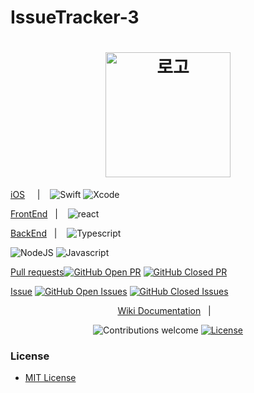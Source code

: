 # IssueTracker-3

<h1 align="center">
  <img src="https://simpleicons.org/icons/github.svg" width=200 alt="로고" />
</h1>



[iOS](https://github.com/boostcamp-2020/IssueTracker-3/tree/master/iOS)&nbsp;&nbsp;&nbsp;&nbsp;&nbsp;|&nbsp;&nbsp;&nbsp; 
![Swift](https://img.shields.io/badge/swift-v5.1-orange?logo=swift)
![Xcode](https://img.shields.io/badge/xcode-v12.1-blue?logo=xcode)

[FrontEnd](https://github.com/boostcamp-2020/IssueTracker-3/tree/master/FE)&nbsp;&nbsp;&nbsp;|&nbsp;&nbsp;&nbsp; ![react](https://img.shields.io/badge/react-0.0-9cf?logo=react)

[BackEnd](https://github.com/boostcamp-2020/IssueTracker-3/tree/master/BE)&nbsp;&nbsp;&nbsp;|&nbsp;&nbsp;&nbsp; ![Typescript](https://img.shields.io/badge/typescript-v4.0.3-white?logo=typescript) 

![NodeJS](https://img.shields.io/badge/node.js-v12.18.3-green?logo=node.js)
![Javascript](https://img.shields.io/badge/javascript-ES6+-yellow?logo=javascript) 

[Pull requests](https://github.com/boostcamp-2020/IssueTracker-3/pulls)[![GitHub Open PR](https://img.shields.io/github/issues-pr-raw/boostcamp-2020/IssueTracker-3?color=green)](https://github.com/boostcamp-2020/IssueTracker-3/issues)
[![GitHub Closed PR](https://img.shields.io/github/issues-pr-closed-raw/boostcamp-2020/IssueTracker-3?color=red)](https://github.com/boostcamp-2020/IssueTracker-3/issues)

[Issue](https://github.com/boostcamp-2020/IssueTracker-3/issues) [![GitHub Open Issues](https://img.shields.io/github/issues-raw/boostcamp-2020/IssueTracker-3?color=green)](https://github.com/boostcamp-2020/IssueTracker-3/issues)
[![GitHub Closed Issues](https://img.shields.io/github/issues-closed-raw/boostcamp-2020/IssueTracker-3?color=red)](https://github.com/boostcamp-2020/IssueTracker-3/issues)

<div align="center">

[Wiki Documentation](https://github.com/boostcamp-2020/IssueTracker-3/wiki)&nbsp;&nbsp;&nbsp;|&nbsp;&nbsp;&nbsp;



![Contributions welcome](https://img.shields.io/badge/contributions-welcome-orange.svg)
[![License](https://img.shields.io/badge/license-MIT-blue.svg)](https://opensource.org/licenses/MIT)

</div>



### License

- [MIT License](https://github.com/boostcamp-2020/IssueTracker-3/blob/master/LICENSE)
